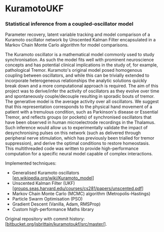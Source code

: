 # KuramotoUKF

### Statistical inference from a coupled-oscillator model
Parameter recovery, latent variable tracking and model comparison of a Kuramoto oscillator network by Unscented Kalman Filter encapsulated in a Markov Chain Monte Carlo algorithm for model comparisons.

The Kuramoto oscillator is a mathematical model commonly used to study synchronisation. As such the model fits well with prominent neuroscience concepts and has potential clinical implications in the study of, for example, pathological Tremor. Kuramoto's original model posed homogenous coupling between oscillators, and while this can be trivially extended to incorporate heterogeneous relationships the analytic solutions quickly break down and a more computational approach is required. The aim of this project was to derive/infer the activity of oscillators as they evolve over time and spontaneously couple/decouple resulting in sporadic bouts of tremor. The generative model is the average activity over all oscillators. We suggest that this representation corresponds to the physical hand movement of a patient with a tremulous condition, such as Parkinson's disease or Essential Tremor, and reflects groups (or pockets) of synchronised oscillators that have been observed in human microelectrode recordings in the Thalamus. Such inference would allow us to experimentally validate the impact of desynchronising pulses on this network (such as delivered through peripheral nerve stimulation, which has previously been trialled for tremor suppression), and derive the optimal conditions to restore homeostasis. This multithreaded code was written to provide high-performance computation for a specific neural model capable of complex interactions.

Implemented techniques:
* Generalised Kuramoto oscillators [[en.wikipedia.org/wiki/Kuramoto_model](http://en.wikipedia.org/wiki/Kuramoto_model)]
* Unscented Kalman Filter (UKF) [[groups.seas.harvard.edu/courses/cs281/papers/unscented.pdf](https://groups.seas.harvard.edu/courses/cs281/papers/unscented.pdf)]
* Markov Chain Monte Carlo (MCMC) algorithm (Metropolis-Hastings)
* Particle Swarm Optimisation (PSO)
* Gradient Descent (Vanilla, Adam, RMSProp)
* Custom high-performance Maths library

Original repository with commit history: [[bitbucket.org/jsbrittain/kuramotoukf/src/master/](http://bitbucket.org/jsbrittain/kuramotoukf/src/master/)].
